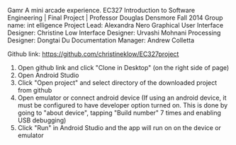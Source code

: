 Gamr
A mini arcade experience.
EC327 Introduction to Software Engineering | Final Project | Professor Douglas Densmore
Fall 2014
Group name: int elligence
Project Lead: Alexandra Nero
Graphical User Interface Designer: Christine Low
Interface Designer: Urvashi Mohnani
Processing Designer: Dongtai Du
Documentation Manager: Andrew Colletta

Github link: https://github.com/christineklow/EC327project
1. Open github link and click "Clone in Desktop" (on the right side of page)
2. Open Android Studio
3. Click "Open project" and select directory of the downloaded project from github
4. Open emulator or connect android device 
(If using an android device, it must be configured to have developer option turned on. This is done by going to "about device", tapping "Build number" 7 times and enabling USB debugging)
5. Click "Run" in Android Studio and the app will run on on the device or emulator
